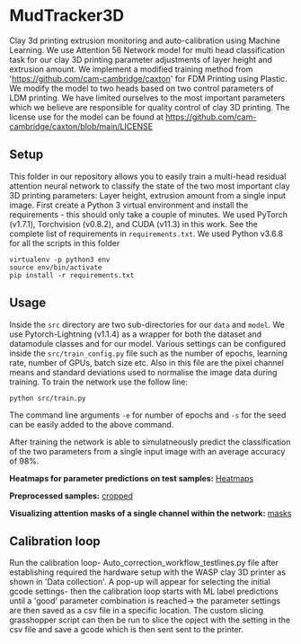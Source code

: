 # MudTracker3D
Clay 3d printing extrusion monitoring and auto-calibration using Machine Learning. We use Attention 56 Network model for multi head classification task for our clay 3D printing parameter adjustments of layer height and extrusion amount. We implement a modified training method from 'https://github.com/cam-cambridge/caxton' for FDM Printing using Plastic. We modify the model to two heads based on two control parameters of LDM printing. We have limited ourselves to the most important parameters which we believe are responsible for quality control of clay 3D printing. The license use for the model can be found at https://github.com/cam-cambridge/caxton/blob/main/LICENSE

## Setup

This folder in our repository allows you to easily train a multi-head residual attention neural network to classify the state of the two most important clay 3D printing parameters: Layer height, extrusion amount from a single input image.
First create a Python 3 virtual environment and install the requirements - this should only take a couple of minutes. We used PyTorch (v1.7.1), Torchvision (v0.8.2), and CUDA (v11.3) in this work. See the complete list of requirements in `requirements.txt`. We used Python v3.6.8 for all the scripts in this folder

```
virtualenv -p python3 env
source env/bin/activate
pip install -r requirements.txt
```

## Usage

Inside the `src` directory are two sub-directories for our `data` and `model`. We use Pytorch-Lightning (v1.1.4) as a wrapper for both the dataset and datamodule classes and for our model.
Various settings can be configured inside the `src/train_config.py` file such as the number of epochs, learning rate, number of GPUs, batch size etc. Also in this file are the pixel channel means and standard deviations used to normalise the image data during training. 
To train the network use the follow line:

```
python src/train.py
```

The command line arguments `-e` for number of epochs and `-s` for the seed can be easily added to the above command.

After training the network is able to simulatneously predict the classification of the two parameters from a single input image with an average accuracy of 98%.

**Heatmaps for parameter predictions on test samples:**
[Heatmaps](https://github.com/Nova7397/MudTracker3D/blob/main/4_Machine_Learning/diagram/prediction%20result%20for%20model%206.png)

**Preprocessed samples:**
[cropped](https://github.com/Nova7397/MudTracker3D/blob/main/4_Machine_Learning/diagram/cropped%20images%20after%20preprocessing.png)

**Visualizing attention masks of a single channel within the network:**
[masks](https://github.com/Nova7397/MudTracker3D/blob/main/4_Machine_Learning/diagram/attention%20mask%20visualization_channel%200.png)


## Calibration loop
Run the calibration loop- Auto_correction_workflow_testlines.py file after establishing required the hardware setup with the WASP clay 3D printer as shown in 'Data collection'. A pop-up will appear for selecting the initial gcode settings- then the calibration loop starts with ML label predictions until a 'good' parameter combination is reached-> the parameter settings are then saved as a csv file in a specific location. The custom slicing grasshopper script can then be run to slice the opject with the setting in the csv file and save a gcode which is then sent sent to the printer.

